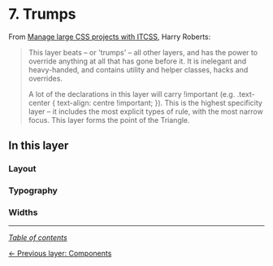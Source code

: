# 7. Trumps

From [Manage large CSS projects with ITCSS](https://www.creativebloq.com/web-design/manage-large-css-projects-itcss-101517528#layers), Harry Roberts:

> This layer beats – or 'trumps' – all other layers, and has the power to override anything at all that has gone before it. It is inelegant and heavy-handed, and contains utility and helper classes, hacks and overrides.
>
> A lot of the declarations in this layer will carry !important (e.g. .text-center { text-align: centre !important; }). This is the highest specificity layer – it includes the most explicit types of rule, with the most narrow focus. This layer forms the point of the Triangle.

## In this layer

### Layout

### Typography

### Widths

---

_[Table of contents](../../../README.md#structure)_

[← Previous layer: Components](../components)
